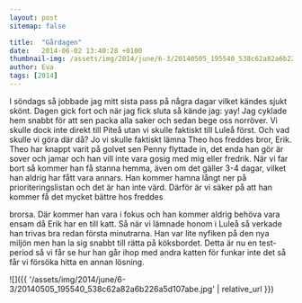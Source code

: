 ```yaml
---
layout: post
sitemap: false

title:  "Gårdagen"
date:   2014-06-02 13:40:28 +0100
thumbnail-img: /assets/img/2014/june/6-3/20140505_195540_538c62a82a6b226a5d107abe.jpg
author: Eva
tags: [2014]
---
```


I söndags så jobbade jag mitt sista pass på några dagar vilket kändes sjukt skönt. Dagen gick fort och när jag fick sluta så kände jag: yay! Jag cyklade hem snabbt för att sen packa alla saker och sedan bege oss norröver. Vi skulle dock inte direkt till Piteå utan vi skulle faktiskt till Luleå först. Och vad skulle vi göra där då? Jo vi skulle faktiskt lämna Theo hos freddes bror, Erik. Theo har knappt varit på golvet sen Penny flyttade in, det enda han gör är sover och jamar och han vill inte vara gosig med mig eller fredrik. När vi far bort så kommer han få stanna hemma, även om det gäller 3-4 dagar, vilket han aldrig har fått vara annars. Han kommer hamna långt ner på prioriteringslistan och det är han inte värd. Därför är vi säker på att han kommer få det mycket bättre hos freddes

 brorsa. Där kommer han vara i fokus och han kommer aldrig behöva vara ensam då Erik har en till katt. Så när vi lämnade honom i Luleå så verkade han trivas bra redan första minutrarna. Han var lite nyfiken på den nya miljön men han la sig snabbt till rätta på köksbordet. Detta är nu en test-period så vi får se hur han går ihop med andra katten för funkar inte det så får vi försöka hitta en annan lösning.

![]({{ '/assets/img/2014/june/6-3/20140505_195540_538c62a82a6b226a5d107abe.jpg'  | relative_url }})

